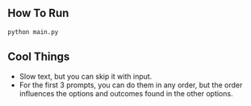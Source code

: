 ## How To Run
```
python main.py
```
## Cool Things
- Slow text, but you can skip it with input.
- For the first 3 prompts, you can do them in any order, but the order influences the options and outcomes found in the other options. 
